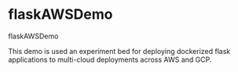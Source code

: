 # flaskAWSDemo
flaskAWSDemo

This demo is used an experiment bed for deploying dockerized flask applications to multi-cloud deployments across AWS and GCP.
